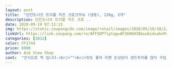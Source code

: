 ```yaml
---
layout: post 
title:  "던킨도너츠 트리플 치즈 크로크무슈 (냉동), 126g, 2개" 
description: 던킨도너츠 트리플 치즈 크로 ..
date: 2020-09-19 07:13:13 
img: https://static.coupangcdn.com/image/retail/images/2020/05/18/10/2/59141509-b7bc-4638-ab78-3b0aa53cf48e.jpg 
linkUrl: https://link.coupang.com/re/AFFSDP?lptag=AF3600438&subid=ahnPublicAsk&pageKey=1592545290&itemId=2721041696&vendorItemId=70711271619&traceid=V0-113-44057482b3a453a3 
categories: [1012] 
color: FF1744 
price: 6900 
author: Ask View Shop 
cont:  "간식으로 딱 입니다.<br/>^^<br/>맛도 좋아 이젠 도넛보다 샌드위치를 많이 구입해  먹게되네요<br/>벌써 5번째 재구매해 재놓구 먹어요 중독됐나봐요.<br/>ㅎㅎㅎㅎ<br/>시원한 아이스 커피와 함께 먹으니 더 좋네요.<br/><br/>아이들도 우유랑 잘 먹네요.<br/><br/>아이들도 잘 먹어요.<br/>아이들 음료는 우유로 주고요 ^^<br/>유통기한도 넉넉하고 한개 먹으면 배도 든든해 간식으로든 식사로든 좋아요.<br/><br/>유통기한도 넉넉하죠.<br/> 기한안에 다 먹어서 문제지만요^^;;;;<br/>이번에도 잘 먹겠습니다<br/>잘 먹을께요 ♡<br/>전자레인지에 돌려 먹으면 되니깐 조리시간도 간편해 좋아요<br/>제 입에도 맛있어요.<br/>^^<br/>조리방법도 간단해서 간편하게 먹을 수 있어 좋아요<br/>조리해 먹기도 간편하고 아침에 커피에 한조각 먹으면 든든하답니다.<br/><br/>지인분이 추천해 줘서 구입해봅니다.<br/><br/>크로크무슈♡.<br/>♡<br/>트리플 치즈 크로스무슈 ☆<br/>패티도  빵도 두툼해 씹히는 식감의 풍미도 좋아요<br/>" 
---
```

